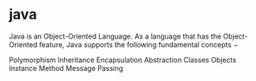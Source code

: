 # java
Java is an Object-Oriented Language. As a language that has the Object-Oriented feature, Java supports the following fundamental concepts −

Polymorphism
Inheritance
Encapsulation
Abstraction
Classes
Objects
Instance
Method
Message Passing
